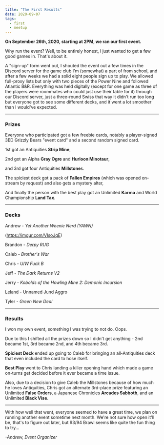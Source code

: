 ```yaml
---
title: "The First Results"
date: 2020-09-07
tags:
  - first
  - meetup
---
```


**On September 26th, 2020, starting at 2PM, we ran our first event.**

Why run the event? Well, to be entirely honest, I just wanted to get a few good games in. That's about it.

A "sign-up" form went out, I shouted the event out a few times in the Discord server for the game club I'm (somewhat) a part of from school, and after a few weeks we had a solid eight people sign up to play. We allowed full-proxy lists but only with two pieces of the Power Nine and followed Atlantic B&R. Everything was held digitally (except for one game as three of the players were roommates who could just use their table for it) through our Discord server, just a three-round Swiss that way it didn't run too long but everyone got to see some different decks, and it went a lot smoother than I would've expected.

---

### Prizes

Everyone who participated got a few freebie cards, notably a player-signed 3ED Grizzly Bears "event card" and a second random signed card.

1st got an Antiquities **Strip Mine**,

2nd got an Alpha **Gray Ogre** and **Hurloon Minotaur**,

and 3rd got four Antiquities **Millstone**s.

The spiciest deck got a pack of **Fallen Empires** (which was opened on-stream by request) and also gets a mystery alter,

And finally the person with the best play got an Unlimited **Karma** and World Championship **Land Tax**.

---

### Decks

Andrew - *Yet Another Weenie Nerd (YAWN)*

(https://imgur.com/VIsoJqE)

Brandon - *Derpy RUG*

Caleb - *Brother's War*

Chris - *U/W Fuck B*

Jeff - *The Dark Returns V2*

Jerry - *Kobolds of the Howling Mine 2: Demonic Incursion*

Leland - Unnamed Jund Aggro

Tyler - *Green New Deal*

---

### Results

I won my own event, something I was trying to not do. Oops.

Due to this I shifted all the prizes down so I didn't get anything - 2nd became 1st, 3rd became 2nd, and 4th became 3rd.

**Spiciest Deck** ended up going to Caleb for bringing an all-Antiquities deck that even included the card to hose itself.

**Best Play** went to Chris landing a killer opening hand which made a game on-turns get decided before it ever became a time issue.

Also, due to a decision to give Caleb the Millstones because of how much he loves Antiquities, Chris got an alternate 3rd-place prize featuring an Unlimited **False Orders**, a Japanese Chronicles **Arcades Sabboth**, and an Unlimited **Black Vise**.

---

With how well that went, everyone seemed to have a great time, we plan on running another event sometime next month. We're not sure how open it'll be, that's to figure out later, but 93/94 Brawl seems like quite the fun thing to try...

*-Andrew, Event Organizer*
